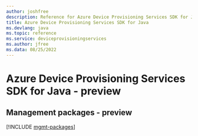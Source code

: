 ```yaml
---
author: joshfree
description: Reference for Azure Device Provisioning Services SDK for Java
title: Azure Device Provisioning Services SDK for Java
ms.devlang: java
ms.topic: reference
ms.service: deviceprovisioningservices
ms.author: jfree
ms.data: 08/25/2022
---
```

# Azure Device Provisioning Services SDK for Java - preview

## Management packages - preview
[!INCLUDE [mgmt-packages](device-provisioning-services-mgmt-index.md)]